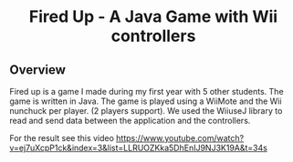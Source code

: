 <h1 align="center">Fired Up - A Java Game with Wii controllers</h1>

## Overview
Fired up is a game I made during my first year with 5 other students.
The game is written in Java.
The game is played using a WiiMote and the Wii nunchuck per player. (2 players support).
We used the WiiuseJ library to read and send data between the application and the controllers.


For the result see this video https://www.youtube.com/watch?v=ej7uXcpP1ck&index=3&list=LLRUOZKka5DhEnIJ9NJ3K19A&t=34s
